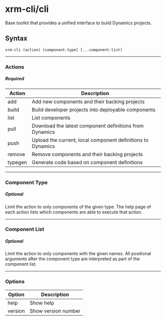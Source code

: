 # xrm-cli/cli

Base toolkit that provides a unified interface to build Dynamics projects.

## Syntax

```
xrm-cli (action) [component-type] [...component-list]
```
---

### **Actions**
##### *Required*

| Action  | Description                                                 |
|---------|-------------------------------------------------------------|
| add     | Add new components and their backing projects               |
| build   | Build developer projects into deployable components         |
| list    | List components                                             |
| pull    | Download the latest component definitions from Dynamics     |
| push    | Upload the current, local component definitions to Dynamics |
| remove  | Remove components and their backing projects                |
| typegen | Generate code based on component definitions                |

---

### **Component Type**
##### *Optional*

Limit the action to only components of the given type. The help page of each action lists which components are able to execute that action.

---

### **Component List**
##### *Optional*

Limit the action to only components with the given names. All positional arguments after the component type are interpreted as part of the component list.

---

### **Options**

| Option  | Description           |
|---------|-----------------------|
| help    | Show help             |
| version | Show version number   |